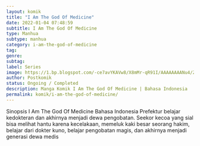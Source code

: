 ```yaml
---
layout: komik
title: "I Am The God Of Medicine"
date: 2022-01-04 07:48:59
subtitle: I Am The God Of Medicine
type: Manhua
subtype: manhua
category: i-am-the-god-of-medicine
tag: 
genre: 
subtag: 
label: Series
image: https://1.bp.blogspot.com/-ce7avYKAVw8/X8mMr-qR91I/AAAAAAAANu4/ZN5HYGrf1r4loqsuolNVCbBhzCSalpp4ACLcBGAsYHQ/s72-c/I-Am-The-God-Of-Medicine.jpg
author: Postkomik
status: Ongoing / Completed
description: Manga Komik I Am The God Of Medicine | Bahasa Indonesia
permalink: komik/i-am-the-god-of-medicine/
---
```


Sinopsis I Am The God Of Medicine Bahasa Indonesia Prefektur belajar kedokteran dan akhirnya menjadi dewa pengobatan. Seekor kecoa yang sial bisa melihat hantu karena kecelakaan, memeluk kaki besar seorang hakim, belajar dari dokter kuno, belajar pengobatan magis, dan akhirnya menjadi generasi dewa medis
